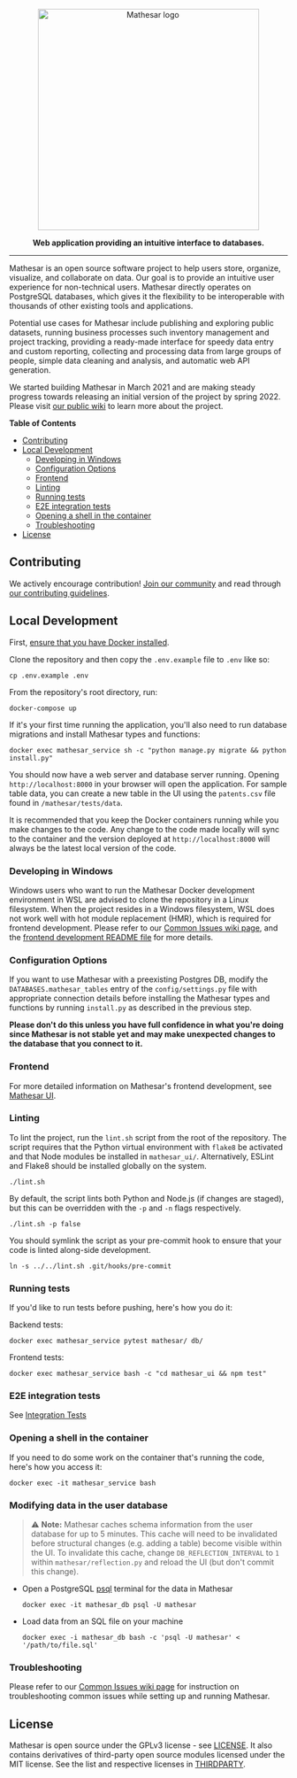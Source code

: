 <p align="center"><img src="https://user-images.githubusercontent.com/287034/157542413-29ceb24c-ddef-4cde-8511-ef99014bae74.png" width=400px alt="Mathesar logo"/></p>
<p align="center"><b>Web application providing an intuitive interface to databases.</b></p>
<hr/>

Mathesar is an open source software project to help users store, organize, visualize, and collaborate on data. Our goal is to provide an intuitive user experience for non-technical users. Mathesar directly operates on PostgreSQL databases, which gives it the flexibility to be interoperable with thousands of other existing tools and applications.

Potential use cases for Mathesar include publishing and exploring public datasets, running business processes such inventory management and project tracking, providing a ready-made interface for speedy data entry and custom reporting, collecting and processing data from large groups of people, simple data cleaning and analysis, and automatic web API generation.

We started building Mathesar in March 2021 and are making steady progress towards releasing an initial version of the project by spring 2022. Please visit [our public wiki](https://wiki.mathesar.org/) to learn more about the project.

<!-- START doctoc generated TOC please keep comment here to allow auto update -->
<!-- DON'T EDIT THIS SECTION, INSTEAD RE-RUN doctoc TO UPDATE -->
**Table of Contents**

- [Contributing](#contributing)
- [Local Development](#local-development)
  - [Developing in Windows](#developing-in-windows)
  - [Configuration Options](#configuration-options)
  - [Frontend](#frontend)
  - [Linting](#linting)
  - [Running tests](#running-tests)
  - [E2E integration tests](#e2e-integration-tests)
  - [Opening a shell in the container](#opening-a-shell-in-the-container)
  - [Troubleshooting](#troubleshooting)
- [License](#license)

<!-- END doctoc generated TOC please keep comment here to allow auto update -->

## Contributing

We actively encourage contribution! [Join our community](https://wiki.mathesar.org/community) and read through [our contributing guidelines](https://wiki.mathesar.org/community/contributing).

## Local Development

First, [ensure that you have Docker installed](https://docs.docker.com/get-docker/).

Clone the repository and then copy the `.env.example` file to `.env` like so:
```
cp .env.example .env
```

From the repository's root directory, run:
```
docker-compose up
```

If it's your first time running the application, you'll also need to run database migrations and install Mathesar types and functions:
```
docker exec mathesar_service sh -c "python manage.py migrate && python install.py"
```

You should now have a web server and database server running. Opening `http://localhost:8000` in your browser will open the application. For sample table data, you can create a new table in the UI using the `patents.csv` file found in `/mathesar/tests/data`. 

It is recommended that you keep the Docker containers running while you make changes to the code. Any change to the code made locally will sync to the container and the version deployed at `http://localhost:8000` will always be the latest local version of the code.

### Developing in Windows

Windows users who want to run the Mathesar Docker development environment in WSL are advised to clone the repository in a Linux filesystem. When the project resides in a Windows filesystem, WSL does not work well with hot module replacement (HMR), which is required for frontend development. Please refer to our [Common Issues wiki page](https://wiki.mathesar.org/engineering/common-issues), and the [frontend development README file](https://github.com/centerofci/mathesar/blob/master/mathesar_ui/README.md#developing-in-windows) for more details.

### Configuration Options

If you want to use Mathesar with a preexisting Postgres DB, modify the `DATABASES.mathesar_tables` entry of the `config/settings.py` file with appropriate connection details before installing the Mathesar types and functions by running `install.py` as described in the previous step. 

**Please don't do this unless you have full confidence in what you're doing since Mathesar is not stable yet and may make unexpected changes to the database that you connect to it.**

### Frontend

For more detailed information on Mathesar's frontend development, see [Mathesar UI](./mathesar_ui/README.md).

### Linting

To lint the project, run the `lint.sh` script from the root of the repository. The script requires that the Python virtual environment with `flake8` be activated and that Node modules be installed in `mathesar_ui/`. Alternatively, ESLint and Flake8 should be installed globally on the system.
```
./lint.sh
```

By default, the script lints both Python and Node.js (if changes are staged), but this can be overridden with the `-p` and `-n` flags respectively.
```
./lint.sh -p false
```

You should symlink the script as your pre-commit hook to ensure that your code is linted along-side development.
```
ln -s ../../lint.sh .git/hooks/pre-commit
```

### Running tests

If you'd like to run tests before pushing, here's how you do it:

Backend tests:
```
docker exec mathesar_service pytest mathesar/ db/
```

Frontend tests:
```
docker exec mathesar_service bash -c "cd mathesar_ui && npm test"
```

### E2E integration tests

See [Integration Tests](./mathesar/tests/integration/README.md)

### Opening a shell in the container

If you need to do some work on the container that's running the code, here's how you access it:
```
docker exec -it mathesar_service bash
```

### Modifying data in the user database

> ⚠️ **Note:** Mathesar caches schema information from the user database for up to 5 minutes. This cache will need to be invalidated before structural changes (e.g. adding a table) become visible within the UI. To invalidate this cache, change `DB_REFLECTION_INTERVAL` to `1` within `mathesar/reflection.py` and reload the UI (but don't commit this change).

- Open a PostgreSQL [psql](https://www.postgresql.org/docs/current/app-psql.html) terminal for the data in Mathesar

    ```
    docker exec -it mathesar_db psql -U mathesar
    ```

- Load data from an SQL file on your machine

    ```
    docker exec -i mathesar_db bash -c 'psql -U mathesar' < '/path/to/file.sql'
    ```



### Troubleshooting
Please refer to our [Common Issues wiki page](https://wiki.mathesar.org/engineering/common-issues) for instruction on troubleshooting common issues while setting up and running Mathesar.

## License

Mathesar is open source under the GPLv3 license - see [LICENSE](LICENSE). It also contains derivatives of third-party open source modules licensed under the MIT license. See the list and respective licenses in [THIRDPARTY](THIRDPARTY).
